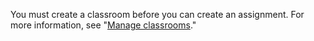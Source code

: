 You must create a classroom before you can create an assignment. For more information, see "[Manage classrooms](/education/manage-coursework-with-github-classroom/manage-classrooms)."

